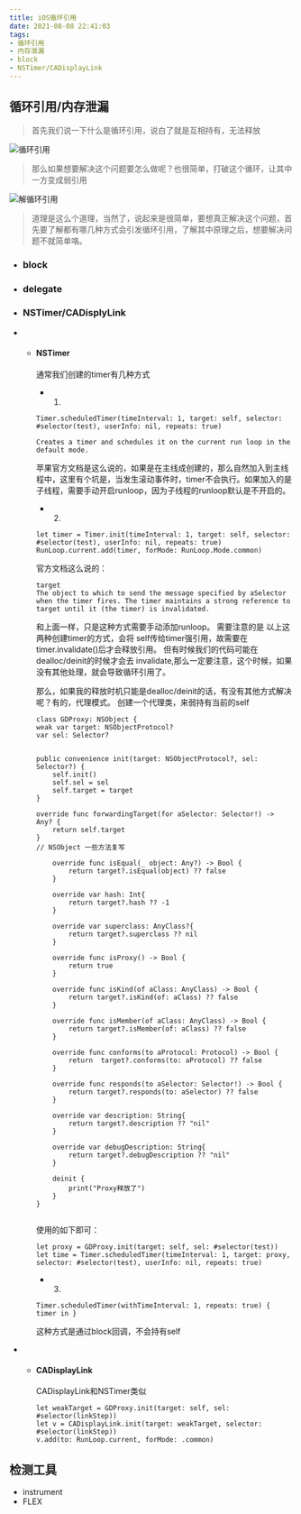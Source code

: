 ```yaml
---
title: iOS循环引用
date: 2021-08-08 22:41:03
tags:
- 循环引用
- 内存泄漏
- block
- NSTimer/CADisplayLink
---
```


## 循环引用/内存泄漏

> 首先我们说一下什么是循环引用，说白了就是互相持有，无法释放

![循环引用](circle-1.png)

> 那么如果想要解决这个问题要怎么做呢？也很简单，打破这个循环，让其中一方变成弱引用
>
![解循环引用](circle-2.png)

> 道理是这么个道理，当然了，说起来是很简单，要想真正解决这个问题，首先要了解都有哪几种方式会引发循环引用，了解其中原理之后，想要解决问题不就简单咯。

<!-- more -->

- ### block
- ### delegate
- ### NSTimer/CADisplyLink
- - #### NSTimer
    通常我们创建的timer有几种方式
    - 1. 
    ```Timer.scheduledTimer(timeInterval: 1, target: self, selector: #selector(test), userInfo: nil, repeats: true)```

    

    ``` Creates a timer and schedules it on the current run loop in the default mode. ```

    苹果官方文档是这么说的，如果是在主线成创建的，那么自然加入到主线程中，这里有个坑是，当发生滚动事件时，timer不会执行。如果加入的是子线程，需要手动开启runloop，因为子线程的runloop默认是不开启的。 

    - 2. 
    ```let timer = Timer.init(timeInterval: 1, target: self, selector: #selector(test), userInfo: nil, repeats: true)```
    ```RunLoop.current.add(timer, forMode: RunLoop.Mode.common)```

    官方文档这么说的：
    ```
    target
    The object to which to send the message specified by aSelector when the timer fires. The timer maintains a strong reference to target until it (the timer) is invalidated.
    ```
    和上面一样，只是这种方式需要手动添加runloop。
    需要注意的是 以上这两种创建timer的方式，会将 self传给timer强引用，故需要在 timer.invalidate()后才会释放引用。
    但有时候我们的代码可能在dealloc/deinit的时候才会去 invalidate,那么一定要注意，这个时候，如果没有其他处理，就会导致循环引用了。

    那么，如果我的释放时机只能是dealloc/deinit的话，有没有其他方式解决呢？有的，代理模式。
    创建一个代理类，来弱持有当前的self 

    ```
    class GDProxy: NSObject {
    weak var target: NSObjectProtocol?
    var sel: Selector?


    public convenience init(target: NSObjectProtocol?, sel: Selector?) {
        self.init()
        self.sel = sel
        self.target = target
    }

    override func forwardingTarget(for aSelector: Selector!) -> Any? {
        return self.target
    }
    // NSObject 一些方法复写

        override func isEqual(_ object: Any?) -> Bool {
            return target?.isEqual(object) ?? false
        }

        override var hash: Int{
            return target?.hash ?? -1
        }

        override var superclass: AnyClass?{
            return target?.superclass ?? nil
        }
    
        override func isProxy() -> Bool {
            return true
        }

        override func isKind(of aClass: AnyClass) -> Bool {
            return target?.isKind(of: aClass) ?? false
        }

        override func isMember(of aClass: AnyClass) -> Bool {
            return target?.isMember(of: aClass) ?? false
        }

        override func conforms(to aProtocol: Protocol) -> Bool {
            return  target?.conforms(to: aProtocol) ?? false
        }

        override func responds(to aSelector: Selector!) -> Bool {
            return target?.responds(to: aSelector) ?? false
        }

        override var description: String{
            return target?.description ?? "nil"
        }

        override var debugDescription: String{
            return target?.debugDescription ?? "nil"
        }

        deinit {
            print("Proxy释放了")
        }
    }


    ```

    使用的如下即可：
    ```
    let proxy = GDProxy.init(target: self, sel: #selector(test))
    let time = Timer.scheduledTimer(timeInterval: 1, target: proxy, selector: #selector(test), userInfo: nil, repeats: true)
    ```

    - 3.
    ``` Timer.scheduledTimer(withTimeInterval: 1, repeats: true) { timer in } ``` 

    这种方式是通过block回调，不会持有self
- - #### CADisplayLink
     CADisplayLink和NSTimer类似 
    ```
    let weakTarget = GDProxy.init(target: self, sel: #selector(linkStep))
    let v = CADisplayLink.init(target: weakTarget, selector: #selector(linkStep))
    v.add(to: RunLoop.current, forMode: .common)
    ```
## 检测工具

- instrument
- FLEX